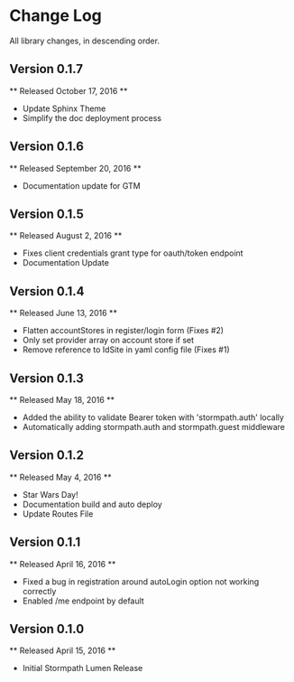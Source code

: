 Change Log
==========

All library changes, in descending order.

Version 0.1.7
-------------
** Released October 17, 2016 **

- Update Sphinx Theme
- Simplify the doc deployment process

Version 0.1.6
-------------
** Released September 20, 2016 **

- Documentation update for GTM

Version 0.1.5
-------------

** Released August 2, 2016 **

- Fixes client credentials grant type for oauth/token endpoint
- Documentation Update

Version 0.1.4
-------------

** Released June 13, 2016 **

- Flatten accountStores in register/login form (Fixes #2)
- Only set provider array on account store if set
- Remove reference to IdSite in yaml config file (Fixes #1)

Version 0.1.3
-------------

** Released May 18, 2016 **

- Added the ability to validate Bearer token with 'stormpath.auth' locally
- Automatically adding stormpath.auth and stormpath.guest middleware

Version 0.1.2
-------------

** Released May 4, 2016 **

- Star Wars Day!
- Documentation build and auto deploy
- Update Routes File

Version 0.1.1
-------------

** Released April 16, 2016 **

- Fixed a bug in registration around autoLogin option not working correctly
- Enabled /me endpoint by default

Version 0.1.0
-------------

** Released April 15, 2016 **

- Initial Stormpath Lumen Release
